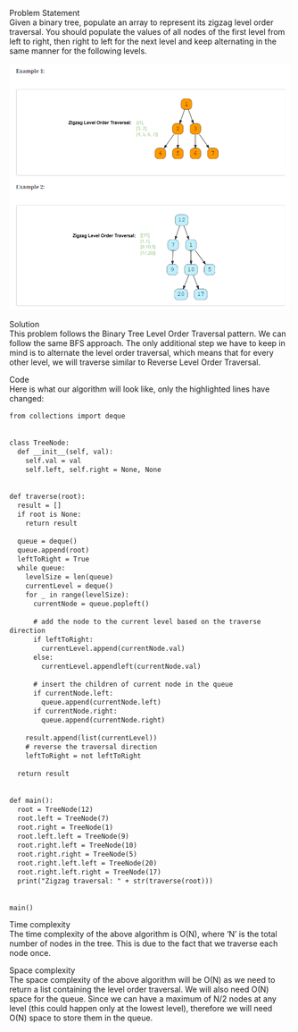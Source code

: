 Problem Statement \
Given a binary tree, populate an array to represent its zigzag level order traversal. You should populate the values of all nodes of the first level from left to right, then right to left for the next level and keep alternating in the same manner for the following levels.

![alt text](pics/7007.PNG?raw=true)

Solution \
This problem follows the Binary Tree Level Order Traversal pattern. We can follow the same BFS approach. The only additional step we have to keep in mind is to alternate the level order traversal, which means that for every other level, we will traverse similar to Reverse Level Order Traversal.

Code \
Here is what our algorithm will look like, only the highlighted lines have changed:
```
from collections import deque


class TreeNode:
  def __init__(self, val):
    self.val = val
    self.left, self.right = None, None


def traverse(root):
  result = []
  if root is None:
    return result

  queue = deque()
  queue.append(root)
  leftToRight = True
  while queue:
    levelSize = len(queue)
    currentLevel = deque()
    for _ in range(levelSize):
      currentNode = queue.popleft()

      # add the node to the current level based on the traverse direction
      if leftToRight:
        currentLevel.append(currentNode.val)
      else:
        currentLevel.appendleft(currentNode.val)

      # insert the children of current node in the queue
      if currentNode.left:
        queue.append(currentNode.left)
      if currentNode.right:
        queue.append(currentNode.right)

    result.append(list(currentLevel))
    # reverse the traversal direction
    leftToRight = not leftToRight

  return result


def main():
  root = TreeNode(12)
  root.left = TreeNode(7)
  root.right = TreeNode(1)
  root.left.left = TreeNode(9)
  root.right.left = TreeNode(10)
  root.right.right = TreeNode(5)
  root.right.left.left = TreeNode(20)
  root.right.left.right = TreeNode(17)
  print("Zigzag traversal: " + str(traverse(root)))


main()
```

Time complexity \
The time complexity of the above algorithm is O(N), where ‘N’ is the total number of nodes in the tree. This is due to the fact that we traverse each node once.

Space complexity \
The space complexity of the above algorithm will be O(N) as we need to return a list containing the level order traversal. We will also need O(N) space for the queue. Since we can have a maximum of N/2 nodes at any level (this could happen only at the lowest level), therefore we will need O(N) space to store them in the queue.